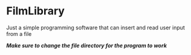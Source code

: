 # FilmLibrary
Just a simple programming software that can insert and read user input from a file

***Make sure to change the file directory for the program to work***
